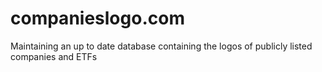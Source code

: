 # companieslogo.com
Maintaining an up to date database containing the logos of publicly listed companies and ETFs
